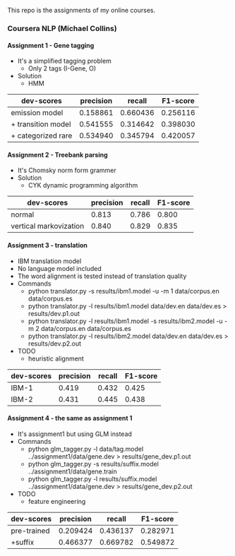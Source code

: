 This repo is the assignments of my online courses.

### Coursera NLP (Michael Collins)

#### Assignment 1 - Gene tagging
 - It's a simplified tagging problem
   - Only 2 tags (I-Gene, O)
 - Solution
   - HMM

| dev-scores | precision | recall | F1-score |
|-------|-------|------|-------|
| emission model | 0.158861 | 0.660436 | 0.256116 |
| + transition model | 0.541555 | 0.314642 | 0.398030 |
| + categorized rare | 0.534940 | 0.345794 | 0.420057 |

#### Assignment 2 - Treebank parsing
 - It's Chomsky norm form grammer
 - Solution
   - CYK dynamic programming algorithm

| dev-scores | precision | recall | F1-score |
|-------|-------|------|-------|
| normal                 | 0.813 | 0.786 | 0.800 |
| vertical markovization | 0.840 | 0.829 | 0.835 |

#### Assignment 3 - translation
 - IBM translation model
 - No language model included
 - The word alignment is tested instead of translation quality
 - Commands
   - python translator.py -s results/ibm1.model -u -m 1 data/corpus.en  data/corpus.es
   - python translator.py -l results/ibm1.model data/dev.en data/dev.es > results/dev.p1.out
   - python translator.py -l results/ibm1.model -s results/ibm2.model -u -m 2 data/corpus.en  data/corpus.es
   - python translator.py -l results/ibm2.model data/dev.en data/dev.es > results/dev.p2.out
 - TODO
   - heuristic alignment

| dev-scores | precision | recall | F1-score |
|-------|-------|------|-------|
| IBM-1 | 0.419 | 0.432 | 0.425 |
| IBM-2 | 0.431 | 0.445 | 0.438 |

#### Assignment 4 - the same as assignment 1
 - It's assignment1 but using GLM instead
 - Commands
   - python glm_tagger.py -l data/tag.model ../assignment1/data/gene.dev > results/gene_dev.p1.out
   - python glm_tagger.py -s results/suffix.model ../assignment1/data/gene.train
   - python glm_tagger.py -l results/suffix.model ../assignment1/data/gene.dev > results/gene_dev.p2.out
 - TODO
   - feature engineering

| dev-scores | precision | recall | F1-score |
|-------|-------|------|-------|
| pre-trained | 0.209424 | 0.436137 | 0.282971 |
| +suffix     | 0.466377 | 0.669782 | 0.549872 |
